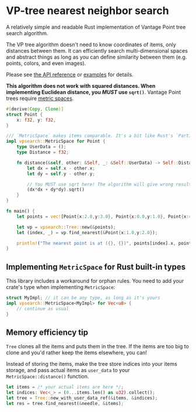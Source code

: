 # VP-tree nearest neighbor search

A relatively simple and readable Rust implementation of Vantage Point tree search algorithm.

The VP tree algorithm doesn't need to know coordinates of items, only distances between them. It can efficiently search multi-dimensional spaces and abstract things as long as you can define similarity between them (e.g. points, colors, and even images).

Please see [the API reference](https://docs.rs/vpsearch) or [examples](https://github.com/kornelski/vpsearch/tree/rust/examples) for details.

**This algorithm does not work with squared distances. When implementing Euclidean distance, you *MUST* use `sqrt()`**. Vantage Point trees require [metric spaces](https://en.wikipedia.org/wiki/Metric_space).

```Rust
#[derive(Copy, Clone)]
struct Point {
    x: f32, y: f32,
}

/// `MetricSpace` makes items comparable. It's a bit like Rust's `PartialOrd`.
impl vpsearch::MetricSpace for Point {
    type UserData = ();
    type Distance = f32;

    fn distance(&self, other: &Self, _: &Self::UserData) -> Self::Distance {
        let dx = self.x - other.x;
        let dy = self.y - other.y;

        // You MUST use sqrt here! The algorithm will give wrong results for squared distances.
        (dx*dx + dy*dy).sqrt()
    }
}

fn main() {
    let points = vec![Point{x:2.0,y:3.0}, Point{x:0.0,y:1.0}, Point{x:4.0,y:5.0}];

    let vp = vpsearch::Tree::new(&points);
    let (index, _) = vp.find_nearest(&Point{x:1.0,y:2.0});

    println!("The nearest point is at ({}, {})", points[index].x, points[index].y);
}
```

## Implementing `MetricSpace` for Rust built-in types

This library includes a workaround for orphan rules. You need to add your crate's type when implementing `MetricSpace`:

```rust
struct MyImpl; // it can be any type, as long as it's yours
impl vpsearch::MetricSpace<MyImpl> for Vec<u8> {
    // continue as usual
}
```

## Memory efficiency tip

`Tree` clones all the items and puts them in the tree. If the items are too big to clone and you'd rather keep the items elsewhere, you can!

Instead of storing the items, make the tree store indices into your items storage, and pass actual items as `user_data` to your `MetricSpace::distance()` function.

```rust
let items = /* your actual items are here */;
let indices: Vec<_> = (0...items.len() as u32).collect();
let tree = Tree::new_with_user_data_ref(&items, &indices);
let res = tree.find_nearest(&needle, &items);
```
